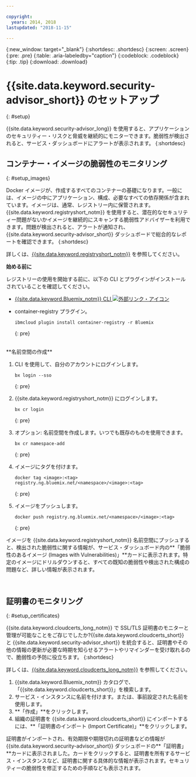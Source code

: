 ```yaml
---

copyright:
  years: 2014, 2018
lastupdated: "2018-11-15"

---
```


{:new_window: target="_blank"}
{:shortdesc: .shortdesc}
{:screen: .screen}
{:pre: .pre}
{:table: .aria-labeledby="caption"}
{:codeblock: .codeblock}
{:tip: .tip}
{:download: .download}

# {{site.data.keyword.security-advisor_short}} のセットアップ
{: #setup}

{{site.data.keyword.security-advisor_long}} を使用すると、アプリケーションのセキュリティー・リスクと脅威を継続的にモニターできます。脆弱性が検出されると、サービス・ダッシュボードにアラートが表示されます。
{:shortdesc}

## コンテナー・イメージの脆弱性のモニタリング
{: #setup_images}

Docker イメージが、作成するすべてのコンテナーの基礎になります。一般には、イメージの中にアプリケーション、構成、必要なすべての依存関係が含まれています。イメージは、通常、レジストリー内に保管されます。{{site.data.keyword.registryshort_notm}} を使用すると、潜在的なセキュリティー問題がないかイメージを継続的にスキャンする脆弱性アドバイザーを利用できます。問題が検出されると、アラートが通知され、{{site.data.keyword.security-advisor_short}} ダッシュボードで総合的なレポートを確認できます。
{:shortdesc}

詳しくは、[{{site.data.keyword.registryshort_notm}}](/docs/services/Registry/index.html#index) を参照してください。


**始める前に**

レジストリーの使用を開始する前に、以下の CLI とプラグインがインストールされていることを確認してください。
- [{{site.data.keyword.Bluemix_notm}} CLI ![外部リンク・アイコン](../../icons/launch-glyph.svg "外部リンク・アイコン")](http://clis.ng.bluemix.net/ui/home.html)
- container-registry プラグイン。

    ```
    ibmcloud plugin install container-registry -r Bluemix
    ```
    {: pre}

</br>
**名前空間の作成**

1. CLI を使用して、自分のアカウントにログインします。

   ```
   bx login --sso
   ```
   {: pre}

2. {{site.data.keyword.registryshort_notm}} にログインします。

   ```
   bx cr login
   ```
   {: pre}

3. オプション: 名前空間を作成します。いつでも既存のものを使用できます。

   ```
   bx cr namespace-add
   ```
   {: pre}

3. イメージにタグを付けます。

   ```
   docker tag <image>:<tag> registry.ng.bluemix.net/<namespace>/<image>:<tag>
   ```
   {: pre}

5. イメージをプッシュします。

   ```
   docker push registry.ng.bluemix.net/<namespace>/<image>:<tag>
   ```
   {: pre}


イメージを {{site.data.keyword.registryshort_notm}} 名前空間にプッシュすると、検出された脆弱性に関する情報が、サービス・ダッシュボード内の**「脆弱性のあるイメージ (Images with Vulnerabilities)」**カードに表示されます。特定のイメージにドリルダウンすると、すべての既知の脆弱性や検出された構成の問題など、詳しい情報が表示されます。

</br>

## 証明書のモニタリング
{: #setup_certificates}

{{site.data.keyword.cloudcerts_long_notm}} で SSL/TLS 証明書のモニターと管理が可能なことをご存じでしたか?{{site.data.keyword.cloudcerts_short}} と {{site.data.keyword.security-advisor_short}} を統合すると、証明書やその他の情報の更新が必要な時期を知らせるアラートやリマインダーを受け取れるので、脆弱性の予防に役立ちます。
{:shortdesc}

詳しくは、[{{site.data.keyword.cloudcerts_long_notm}}](/docs/services/certificate-manager/index.html#gettingstarted) を参照してください。

1. {{site.data.keyword.Bluemix_notm}} カタログで、「{{site.data.keyword.cloudcerts_short}}」を検索します。
2. サービス・インスタンスに名前を付けます。または、事前設定された名前を使用します。
3. **「作成」**をクリックします。
4. 組織の証明書を {{site.data.keyword.cloudcerts_short}} にインポートするには、**「証明書のインポート (Import Certificate)」**をクリックします。

証明書がインポートされ、有効期限や期限切れの証明書などの情報が {{site.data.keyword.security-advisor_short}} ダッシュボードの**「証明書」**カードに表示されました。カードをクリックすると、証明書を所有するサービス・インスタンスなど、証明書に関する具体的な情報が表示されます。セキュリティーの脆弱性を修正するための手順なども表示されます。
